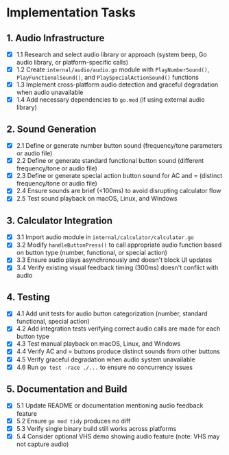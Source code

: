 # Implementation Tasks

## 1. Audio Infrastructure
- [x] 1.1 Research and select audio library or approach (system beep, Go audio library, or platform-specific calls)
- [x] 1.2 Create `internal/audio/audio.go` module with `PlayNumberSound()`, `PlayFunctionalSound()`, and `PlaySpecialActionSound()` functions
- [x] 1.3 Implement cross-platform audio detection and graceful degradation when audio unavailable
- [x] 1.4 Add necessary dependencies to `go.mod` (if using external audio library)

## 2. Sound Generation
- [x] 2.1 Define or generate number button sound (frequency/tone parameters or audio file)
- [x] 2.2 Define or generate standard functional button sound (different frequency/tone or audio file)
- [x] 2.3 Define or generate special action button sound for AC and = (distinct frequency/tone or audio file)
- [x] 2.4 Ensure sounds are brief (<100ms) to avoid disrupting calculator flow
- [x] 2.5 Test sound playback on macOS, Linux, and Windows

## 3. Calculator Integration
- [x] 3.1 Import audio module in `internal/calculator/calculator.go`
- [x] 3.2 Modify `handleButtonPress()` to call appropriate audio function based on button type (number, functional, or special action)
- [x] 3.3 Ensure audio plays asynchronously and doesn't block UI updates
- [x] 3.4 Verify existing visual feedback timing (300ms) doesn't conflict with audio

## 4. Testing
- [x] 4.1 Add unit tests for audio button categorization (number, standard functional, special action)
- [x] 4.2 Add integration tests verifying correct audio calls are made for each button type
- [x] 4.3 Test manual playback on macOS, Linux, and Windows
- [x] 4.4 Verify AC and = buttons produce distinct sounds from other buttons
- [x] 4.5 Verify graceful degradation when audio system unavailable
- [x] 4.6 Run `go test -race ./...` to ensure no concurrency issues

## 5. Documentation and Build
- [x] 5.1 Update README or documentation mentioning audio feedback feature
- [x] 5.2 Ensure `go mod tidy` produces no diff
- [x] 5.3 Verify single binary build still works across platforms
- [x] 5.4 Consider optional VHS demo showing audio feature (note: VHS may not capture audio)
